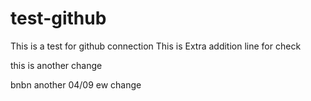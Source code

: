 # test-github
This is a test for github connection 
This is Extra addition 
line for check

this is another change

bnbn
another
04/09 ew change